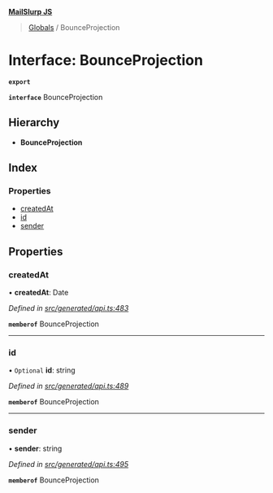 **[MailSlurp JS](../README.md)**

> [Globals](../README.md) / BounceProjection

# Interface: BounceProjection

**`export`** 

**`interface`** BounceProjection

## Hierarchy

* **BounceProjection**

## Index

### Properties

* [createdAt](bounceprojection.md#createdat)
* [id](bounceprojection.md#id)
* [sender](bounceprojection.md#sender)

## Properties

### createdAt

•  **createdAt**: Date

*Defined in [src/generated/api.ts:483](https://github.com/mailslurp/mailslurp-client/blob/98c6efc/src/generated/api.ts#L483)*

**`memberof`** BounceProjection

___

### id

• `Optional` **id**: string

*Defined in [src/generated/api.ts:489](https://github.com/mailslurp/mailslurp-client/blob/98c6efc/src/generated/api.ts#L489)*

**`memberof`** BounceProjection

___

### sender

•  **sender**: string

*Defined in [src/generated/api.ts:495](https://github.com/mailslurp/mailslurp-client/blob/98c6efc/src/generated/api.ts#L495)*

**`memberof`** BounceProjection
